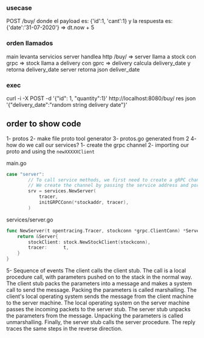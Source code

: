 ### usecase
POST /buy/ donde el payload es: {'id':1, 'cant':1} y la respuesta es: {'date':'31-07-2020'} => dt.now + 5

### orden llamados
main levanta servicios
server handlea http /buy/ => server llama a stock con grpc => stock llama a delivery con gprc => delivery calcula delivery_date y retorna delivery_date
server retorna json deliver_date

### exec
curl -i -X POST -d '{"id": 1, "quantity":1}' http://localhost:8080/buy/
res json '{"delivery_date":"random string delivery date"}'




## order to show code

1- protos
2- make file proto tool generator
3- protos.go generated from 2
4- how do we call our services? 1- create the grpc channel 2- importing our proto and using the `newXXXXXClient` 

main.go 
```go
case "server":
		// To call service methods, we first need to create a gRPC channel to communicate with the service.
		// We create the channel by passing the service address and port number to grpc.Dial()
		srv = services.NewServer(
			tracer,
			initGRPCConn(*stockaddr, tracer),
		)
```

services/server.go
```go
func NewServer(t opentracing.Tracer, stockconn *grpc.ClientConn) *Server {
	return &Server{
		stockClient: stock.NewStockClient(stockconn),
		tracer:      t,
	}
}
```

5- Sequence of events
The client calls the client stub. The call is a local procedure call, with parameters pushed on to the stack in the normal way.
The client stub packs the parameters into a message and makes a system call to send the message. Packing the parameters is called marshalling.
The client's local operating system sends the message from the client machine to the server machine.
The local operating system on the server machine passes the incoming packets to the server stub.
The server stub unpacks the parameters from the message. Unpacking the parameters is called unmarshalling.
Finally, the server stub calls the server procedure. The reply traces the same steps in the reverse direction.


